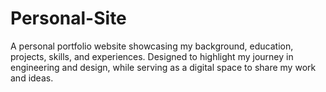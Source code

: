 # Personal-Site
A personal portfolio website showcasing my background, education, projects, skills, and experiences. Designed to highlight my journey in engineering and design, while serving as a digital space to share my work and ideas.
